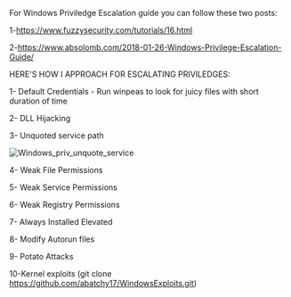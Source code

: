 For Windows Priviledge Escalation guide you can follow these two posts:


1-https://www.fuzzysecurity.com/tutorials/16.html


2-https://www.absolomb.com/2018-01-26-Windows-Privilege-Escalation-Guide/


HERE'S HOW I APPROACH FOR ESCALATING PRIVILEDGES:

1- Default Credentials - Run winpeas to look for juicy files with short duration of time

2- DLL Hijacking   

3- Unquoted service path

![Windows_priv_unquote_service](https://user-images.githubusercontent.com/55708909/92438746-fbe30800-f1c6-11ea-82ec-2f262a0941ec.png)


4- Weak File Permissions

5- Weak Service Permissions

6- Weak Registry Permissions

7- Always Installed Elevated

8- Modify Autorun files

9- Potato Attacks

10-Kernel exploits (git clone https://github.com/abatchy17/WindowsExploits.git)




